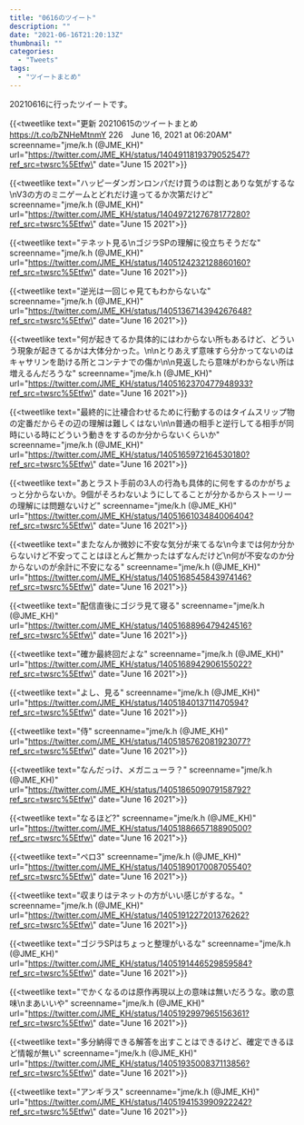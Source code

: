 ```yaml
---
title: "0616のツイート"
description: ""
date: "2021-06-16T21:20:13Z"
thumbnail: ""
categories:
  - "Tweets"
tags:
  - "ツイートまとめ"
---
```

20210616に行ったツイートです。
<!--more-->
{{<tweetlike text=\"更新 20210615のツイートまとめ https://t.co/bZNHeMtnmY 226　June 16, 2021 at 06:20AM\" screenname=\"jme/k.h (@JME_KH)\" url=\"https://twitter.com/JME_KH/status/1404911819379052547?ref_src=twsrc%5Etfw\" date=\"June 15 2021\">}}

{{<tweetlike text=\"ハッピーダンガンロンパだけ買うのは割とありな気がするな\nV3の方のミニゲームとどれだけ違ってるか次第だけど\" screenname=\"jme/k.h (@JME_KH)\" url=\"https://twitter.com/JME_KH/status/1404972127678177280?ref_src=twsrc%5Etfw\" date=\"June 15 2021\">}}

{{<tweetlike text=\"テネット見る\nゴジラSPの理解に役立ちそうだな\" screenname=\"jme/k.h (@JME_KH)\" url=\"https://twitter.com/JME_KH/status/1405124232128860160?ref_src=twsrc%5Etfw\" date=\"June 16 2021\">}}

{{<tweetlike text=\"逆光は一回じゃ見てもわからないな\" screenname=\"jme/k.h (@JME_KH)\" url=\"https://twitter.com/JME_KH/status/1405136714394267648?ref_src=twsrc%5Etfw\" date=\"June 16 2021\">}}

{{<tweetlike text=\"何が起きてるか具体的にはわからない所もあるけど、どういう現象が起きてるかは大体分かった。\n\nとりあえず意味すら分かってないのはキャサリンを助ける所とコンテナでの傷か\n\n見返したら意味がわからない所は増えるんだろうな\" screenname=\"jme/k.h (@JME_KH)\" url=\"https://twitter.com/JME_KH/status/1405162370477948933?ref_src=twsrc%5Etfw\" date=\"June 16 2021\">}}

{{<tweetlike text=\"最終的に辻褄合わせるために行動するのはタイムスリップ物の定番だからその辺の理解は難しくはない\n\n普通の相手と逆行してる相手が同時にいる時にどういう動きをするのか分からないくらいか\" screenname=\"jme/k.h (@JME_KH)\" url=\"https://twitter.com/JME_KH/status/1405165972164530180?ref_src=twsrc%5Etfw\" date=\"June 16 2021\">}}

{{<tweetlike text=\"あとラスト手前の3人の行為も具体的に何をするのかがちょっと分からないか。9個がそろわないようにしてることが分かるからストーリーの理解には問題ないけど\" screenname=\"jme/k.h (@JME_KH)\" url=\"https://twitter.com/JME_KH/status/1405166103484006404?ref_src=twsrc%5Etfw\" date=\"June 16 2021\">}}

{{<tweetlike text=\"またなんか微妙に不安な気分が来てるな\n今までは何か分からないけど不安ってことはほとんど無かったはずなんだけど\n何が不安なのか分からないのが余計に不安になる\" screenname=\"jme/k.h (@JME_KH)\" url=\"https://twitter.com/JME_KH/status/1405168545843974146?ref_src=twsrc%5Etfw\" date=\"June 16 2021\">}}

{{<tweetlike text=\"配信直後にゴジラ見て寝る\" screenname=\"jme/k.h (@JME_KH)\" url=\"https://twitter.com/JME_KH/status/1405168896479424516?ref_src=twsrc%5Etfw\" date=\"June 16 2021\">}}

{{<tweetlike text=\"確か最終回だよな\" screenname=\"jme/k.h (@JME_KH)\" url=\"https://twitter.com/JME_KH/status/1405168942906155022?ref_src=twsrc%5Etfw\" date=\"June 16 2021\">}}

{{<tweetlike text=\"よし、見る\" screenname=\"jme/k.h (@JME_KH)\" url=\"https://twitter.com/JME_KH/status/1405184013711470594?ref_src=twsrc%5Etfw\" date=\"June 16 2021\">}}

{{<tweetlike text=\"侍\" screenname=\"jme/k.h (@JME_KH)\" url=\"https://twitter.com/JME_KH/status/1405185762081923077?ref_src=twsrc%5Etfw\" date=\"June 16 2021\">}}

{{<tweetlike text=\"なんだっけ、メガニューラ？\" screenname=\"jme/k.h (@JME_KH)\" url=\"https://twitter.com/JME_KH/status/1405186509079158792?ref_src=twsrc%5Etfw\" date=\"June 16 2021\">}}

{{<tweetlike text=\"なるほど?\" screenname=\"jme/k.h (@JME_KH)\" url=\"https://twitter.com/JME_KH/status/1405188665718890500?ref_src=twsrc%5Etfw\" date=\"June 16 2021\">}}

{{<tweetlike text=\"ペロ3\" screenname=\"jme/k.h (@JME_KH)\" url=\"https://twitter.com/JME_KH/status/1405189017008705540?ref_src=twsrc%5Etfw\" date=\"June 16 2021\">}}

{{<tweetlike text=\"収まりはテネットの方がいい感じがするな。\" screenname=\"jme/k.h (@JME_KH)\" url=\"https://twitter.com/JME_KH/status/1405191227201376262?ref_src=twsrc%5Etfw\" date=\"June 16 2021\">}}

{{<tweetlike text=\"ゴジラSPはちょっと整理がいるな\" screenname=\"jme/k.h (@JME_KH)\" url=\"https://twitter.com/JME_KH/status/1405191446529859584?ref_src=twsrc%5Etfw\" date=\"June 16 2021\">}}

{{<tweetlike text=\"でかくなるのは原作再現以上の意味は無いだろうな。歌の意味\nまあいいや\" screenname=\"jme/k.h (@JME_KH)\" url=\"https://twitter.com/JME_KH/status/1405192997965156361?ref_src=twsrc%5Etfw\" date=\"June 16 2021\">}}

{{<tweetlike text=\"多分納得できる解答を出すことはできるけど、確定できるほど情報が無い\" screenname=\"jme/k.h (@JME_KH)\" url=\"https://twitter.com/JME_KH/status/1405193500837113856?ref_src=twsrc%5Etfw\" date=\"June 16 2021\">}}

{{<tweetlike text=\"アンギラス\" screenname=\"jme/k.h (@JME_KH)\" url=\"https://twitter.com/JME_KH/status/1405194153990922242?ref_src=twsrc%5Etfw\" date=\"June 16 2021\">}}

